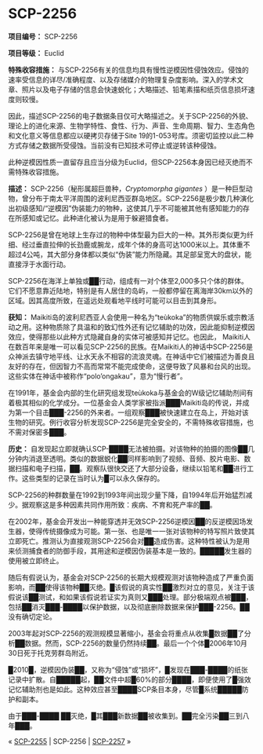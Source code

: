# SCP-2256
                        


**项目编号：** SCP-2256

**项目等级：** Euclid

**特殊收容措施：** 与SCP-2256有关的信息均具有慢性逆模因性侵蚀效应。侵蚀的速率受信息的详尽/准确程度、以及存储媒介的物理复杂度影响。深入的学术文章、照片以及电子存储的信息会快速蜕化；大略描述、铅笔素描和纸页信息损坏速度则较慢。

因此，描述SCP-2256的电子数据条目仅可大略描述之。关于SCP-2256的外貌、理论上的进化来源、生物学特性、食性、行为、声音、生命周期、智力、生态角色和文化意义等信息都应以硬拷贝存储于Site 19的1-053号库。须密切监控以此二种方式存储之数据所受侵蚀。当前没有已知技术可停止或逆转该种侵蚀。

此种逆模因性质一直留存且应当分级为Euclid，但SCP-2256本身因已经灭绝而不需特殊收容措施。

**描述：** SCP-2256（秘形属超巨兽种，*Cryptomorpha gigantes* ）是一种巨型动物，曾分布于南太平洋周围的波利尼西亚群岛地区。SCP-2256是极少数几种演化出初级感知/“逆模因”伪装能力的物种，这使其几乎不可能被其他有感知能力的存在所感知或记忆。此种进化被认为是用于躲避猎食者。

SCP-2256是曾在地球上生存过的物种中体型最为巨大的一种。其外形类似更为纤细、经过垂直拉伸的长劲鹿或腕龙，成年个体的身高可达1000米以上。其体重不超过4公吨，其大部分身体都以类似“伪装”能力所隐藏。其足部呈宽大的盘状，能直接浮于水面行动。

SCP-2256在海洋上单独或██行动，组成有一对个体至2,000多只个体的群体。它们不愿意靠近陆地，特别是有人居住的岛屿，一般都停留在离海岸30km以外的区域。因其高度所致，在遥远处观看地平线时可能可以目击到其身形。

**获知：** Maikiti岛的波利尼西亚人会使用一种名为“teùkoka”的物质供娱乐或宗教活动之用。这种物质除了具温和的致幻性外还有记忆辅助的功效，因此能抑制逆模因效应，使得那些以此种方式隐藏自身的实体可被感知并记忆。也因此， Maikiti人在数百年来是唯一可以看见SCP-2256的民族。在Maikiti人的神话中SCP-2256是众神派去镇守地平线、让水天永不相容的流浪灵魂。在神话中它们被描述为善良且友好的存在，但因智力不高而常常不能完成使命，这便导致了风暴和台风的出现。这些实体在神话中被称作“polo’ongakau”，意为“慢行者”。

在1991年，基金会内部的生化研究组发现teùkoka与基金会的W级记忆辅助剂间有着极其相似的化学成分。一位基金会人类学家被指派███Maikiti岛的传说，并成为第一个目击███-2256的外来者。一组观察███被快速建立在岛上，开始对该生物的研究。例行收容分析发现SCP-2256是完全安全的，不需特殊收容措施，也不需对保密多███。

**历史：** 自发现起立即就确认SCP-████无法被拍摄。对该物种的拍摄的图像██几分钟内消退至透明。类似的数据蜕化██同样影响到了视频、音频、胶片电影、数据扫描和电子扫描，██。观察队很快交还了大部分设备，继续以铅笔和██进行工作。这些类型的记录在当时认为█可以永久保存的。

SCP-2256的种群数量在1992到1993年间出现少量下降，自1994年后开始猛烈减少。据观察这是多种因素共同作用所致：疾病、不育和死产率的██。

在2002年，基金会开发出一种能穿透并无效SCP-2256逆模因██的反逆模因场发生器，使得传统摄像成为可能。第一张、也是唯一一张对该物种的特写照片致使其立即死亡。推测认为直接观测SCP-2256会对██造成伤害。这种特性被认为是用来侦测捕食者的防御手段，其用途和逆模因伪装基本是一致的。█████发生器的使用被立即终止。

随后有假说认为，基金会对SCP-2256的长期大规模观测对该物种造成了严重负面影响，而██使得该物种██灭绝。█该假说的真实性██激烈对立的意见，关注于该假说该██测试，和如果该假说若证实为真则又███处理。部分极端观点被███，包括██消灭███-████以保护数据，以及彻底删除数据来保护███-2256。██没有确切定论。

2003年起对SCP-2256的观测规模显著缩小，基金会将重点从收集█数据██了分析██数据。然而，SCP-2256的数量仍然持续██。最后一个个体█2006年10月30日死于托克劳群岛附近。

█2010█，逆模因伪装██，又称为“侵蚀”或“损坏”，█发现在███-████的纸张记录中扩散。自█████起，██文件中超█60%的部分████，即便使用了█强效记忆辅助剂也是如此。这种效应甚至████SCP条目本身，尽管█系统█████防护和副本。

由于███-████ ██灭绝，█其███新数据██被收集到。██完全污染██三到八年███。



« [SCP-2255](/scp-2255) | SCP-2256 | [SCP-2257](/scp-2257) »





                    